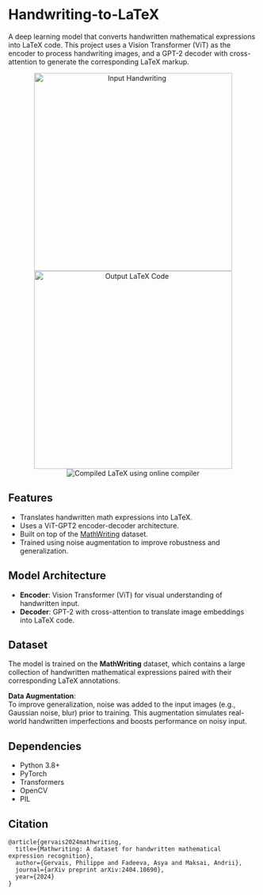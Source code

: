 # Handwriting-to-LaTeX

A deep learning model that converts handwritten mathematical expressions into LaTeX code. This project uses a Vision Transformer (ViT) as the encoder to process handwriting images, and a GPT-2 decoder with cross-attention to generate the corresponding LaTeX markup.

<div align="center">
  <img src="https://github.com/user-attachments/assets/e9296967-f864-44aa-9407-062d08f4970e" alt="Input Handwriting" width="400"/>
  <img src="https://github.com/user-attachments/assets/1b59a78a-54a3-41e9-8733-662b7664f998" alt="Output LaTeX Code" width="400"/>
  <img src="https://github.com/user-attachments/assets/b630f11a-b50a-4202-8b94-3f743db03685" alt="Compiled LaTeX using online compiler"/>
</div>


##  Features

- Translates handwritten math expressions into LaTeX.
- Uses a ViT-GPT2 encoder-decoder architecture.
- Built on top of the [MathWriting](https://arxiv.org/abs/2404.10690) dataset.
- Trained using noise augmentation to improve robustness and generalization.

##  Model Architecture

- **Encoder**: Vision Transformer (ViT) for visual understanding of handwritten input.
- **Decoder**: GPT-2 with cross-attention to translate image embeddings into LaTeX code.


## Dataset

The model is trained on the **MathWriting** dataset, which contains a large collection of handwritten mathematical expressions paired with their corresponding LaTeX annotations.

**Data Augmentation**:  
To improve generalization, noise was added to the input images (e.g., Gaussian noise, blur) prior to training. This augmentation simulates real-world handwritten imperfections and boosts performance on noisy input.

## Dependencies
- Python 3.8+
- PyTorch
- Transformers
- OpenCV
- PIL

## Citation
```
@article{gervais2024mathwriting,
  title={Mathwriting: A dataset for handwritten mathematical expression recognition},
  author={Gervais, Philippe and Fadeeva, Asya and Maksai, Andrii},
  journal={arXiv preprint arXiv:2404.10690},
  year={2024}
}
```
